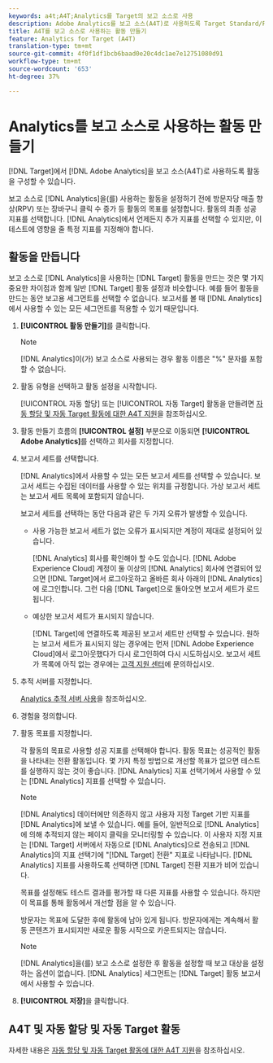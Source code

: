```yaml
---
keywords: a4t;A4T;Analytics를 Target의 보고 소스로 사용
description: Adobe Analytics를 보고 소스(A4T)로 사용하도록 Target Standard/Premium에서 활동을 구성할 수 있습니다.
title: A4T를 보고 소스로 사용하는 활동 만들기
feature: Analytics for Target (A4T)
translation-type: tm+mt
source-git-commit: 4f0f1df1bcb6baad0e20c4dc1ae7e12751080d91
workflow-type: tm+mt
source-wordcount: '653'
ht-degree: 37%

---
```



# Analytics를 보고 소스로 사용하는 활동 만들기

[!DNL Target]에서 [!DNL Adobe Analytics]을 보고 소스(A4T)로 사용하도록 활동을 구성할 수 있습니다.

보고 소스로 [!DNL Analytics]을(를) 사용하는 활동을 설정하기 전에 방문자당 매출 향상(RPV) 또는 장바구니 클릭 수 증가 등 활동의 목표를 설정합니다. 활동의 최종 성공 지표를 선택합니다. [!DNL Analytics]에서 언제든지 추가 지표를 선택할 수 있지만, 이 테스트에 영향을 줄 특정 지표를 지정해야 합니다.

## 활동을 만듭니다

보고 소스로 [!DNL Analytics]을 사용하는 [!DNL Target] 활동을 만드는 것은 몇 가지 중요한 차이점과 함께 일반 [!DNL Target] 활동 설정과 비슷합니다. 예를 들어 활동을 만드는 동안 보고용 세그먼트를 선택할 수 없습니다. 보고서를 볼 때 [!DNL Analytics]에서 사용할 수 있는 모든 세그먼트를 적용할 수 있기 때문입니다.

1. **[!UICONTROL 활동 만들기]**&#x200B;를 클릭합니다.

   >[!NOTE]
   >
   >[!DNL Analytics]이(가) 보고 소스로 사용되는 경우 활동 이름은 &quot;%&quot; 문자를 포함할 수 없습니다.

1. 활동 유형을 선택하고 활동 설정을 시작합니다.

   [!UICONTROL 자동 할당] 또는 [!UICONTROL 자동 Target] 활동을 만들려면 [자동 할당 및 자동 Target 활동에 대한 A4T 지원](/help/c-integrating-target-with-mac/a4t/a4t-at-aa.md)을 참조하십시오.

1. 활동 만들기 흐름의 **[!UICONTROL 설정]** 부분으로 이동되면 **[!UICONTROL Adobe Analytics]**&#x200B;를 선택하고 회사를 지정합니다.
1. 보고서 세트를 선택합니다.

   [!DNL Analytics]에서 사용할 수 있는 모든 보고서 세트를 선택할 수 있습니다. 보고서 세트는 수집된 데이터를 사용할 수 있는 위치를 규정합니다. 가상 보고서 세트는 보고서 세트 목록에 포함되지 않습니다.

   보고서 세트를 선택하는 동안 다음과 같은 두 가지 오류가 발생할 수 있습니다.

   * 사용 가능한 보고서 세트가 없는 오류가 표시되지만 계정이 제대로 설정되어 있습니다.

      [!DNL Analytics] 회사를 확인해야 할 수도 있습니다. [!DNL Adobe Experience Cloud] 계정이 둘 이상의 [!DNL Analytics] 회사에 연결되어 있으면 [!DNL Target]에서 로그아웃하고 올바른 회사 아래의 [!DNL Analytics]에 로그인합니다. 그런 다음 [!DNL Target]으로 돌아오면 보고서 세트가 로드됩니다.

   * 예상한 보고서 세트가 표시되지 않습니다.

      [!DNL Target]에 연결하도록 제공된 보고서 세트만 선택할 수 있습니다. 원하는 보고서 세트가 표시되지 않는 경우에는 먼저 [!DNL Adobe Experience Cloud]에서 로그아웃했다가 다시 로그인하여 다시 시도하십시오.
   보고서 세트가 목록에 아직 없는 경우에는 [고객 지원 센터](/help/cmp-resources-and-contact-information.md#reference_ACA3391A00EF467B87930A450050077C)에 문의하십시오.

1. 추적 서버를 지정합니다.

   [Analytics 추적 서버 사용](/help/c-integrating-target-with-mac/a4t/analytics-tracking-server.md#task_72077BA7E93C4A65A715A18F32228823)을 참조하십시오.

1. 경험을 정의합니다.
1. 활동 목표를 지정합니다.

   각 활동의 목표로 사용할 성공 지표를 선택해야 합니다. 활동 목표는 성공적인 활동을 나타내는 전환 활동입니다. 몇 가지 특정 방법으로 개선할 목표가 없으면 테스트를 실행하지 않는 것이 좋습니다. [!DNL Analytics] 지표 선택기에서 사용할 수 있는 [!DNL Analytics] 지표를 선택할 수 있습니다.

   >[!NOTE]
   >
   >[!DNL Analytics] 데이터에만 의존하지 않고 사용자 지정 Target 기반 지표를 [!DNL Analytics]에 보낼 수 있습니다. 예를 들어, 일반적으로 [!DNL Analytics]에 의해 추적되지 않는 페이지 클릭을 모니터링할 수 있습니다. 이 사용자 지정 지표는 [!DNL Target] 서버에서 자동으로 [!DNL Analytics]으로 전송되고 [!DNL Analytics]의 지표 선택기에 &quot;[!DNL Target] 전환&quot; 지표로 나타납니다. [!DNL Analytics] 지표를 사용하도록 선택하면 [!DNL Target] 전환 지표가 비어 있습니다.

   목표를 설정해도 테스트 결과를 평가할 때 다른 지표를 사용할 수 있습니다. 하지만 이 목표를 통해 활동에서 개선할 점을 알 수 있습니다.

   방문자는 목표에 도달한 후에 활동에 남아 있게 됩니다. 방문자에게는 계속해서 활동 콘텐츠가 표시되지만 새로운 활동 시작으로 카운트되지는 않습니다.

   >[!NOTE]
   >
   >[!DNL Analytics]을(를) 보고 소스로 설정한 후 활동을 설정할 때 보고 대상을 설정하는 옵션이 없습니다. [!DNL Analytics] 세그먼트는  [!DNL Target] 활동 보고서에서 사용할 수 있습니다.

1. **[!UICONTROL 저장]**&#x200B;을 클릭합니다.

## A4T 및 자동 할당 및 자동 Target 활동

자세한 내용은 [자동 할당 및 자동 Target 활동에 대한 A4T 지원](/help/c-integrating-target-with-mac/a4t/a4t-at-aa.md)을 참조하십시오.
